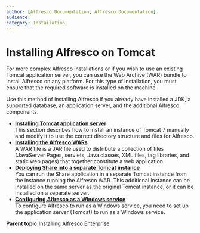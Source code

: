 ```yaml
---
author: [Alfresco Documentation, Alfresco Documentation]
audience: 
category: Installation
---
```


# Installing Alfresco on Tomcat

For more complex Alfresco installations or if you wish to use an existing Tomcat application server, you can use the Web Archive \(WAR\) bundle to install Alfresco on any platform. For this type of installation, you must ensure that the required software is installed on the machine.

Use this method of installing Alfresco if you already have installed a JDK, a supported database, an application server, and the additional Alfresco components.

-   **[Installing Tomcat application server](../tasks/configfiles-change-path.md)**  
This section describes how to install an instance of Tomcat 7 manually and modify it to use the correct directory structure and files for Alfresco.
-   **[Installing the Alfresco WARs](../tasks/alf-war-install.md)**  
A WAR file is a JAR file used to distribute a collection of files \(JavaServer Pages, servlets, Java classes, XML files, tag libraries, and static web pages\) that together constitute a web application.
-   **[Deploying Share into a separate Tomcat instance](../tasks/share-tomcat-deploy.md)**  
 You can run the Share application in a separate Tomcat instance from the instance running the Alfresco WAR. This additional instance can be installed on the same server as the original Tomcat instance, or it can be installed on a separate server.
-   **[Configuring Alfresco as a Windows service](../tasks/alf-winservice.md)**  
To configure Alfresco to run as a Windows service, you need to set up the application server \(Tomcat\) to run as a Windows service.

**Parent topic:**[Installing Alfresco Enterprise](../concepts/ch-install.md)

